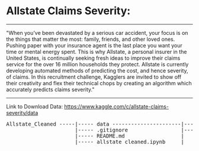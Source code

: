 # Allstate Claims Severity: 

---

"When you’ve been devastated by a serious car accident, your focus is on the things that matter the most: family, friends, and other loved ones. Pushing paper with your insurance agent is the last place you want your time or mental energy spent. This is why Allstate, a personal insurer in the United States, is continually seeking fresh ideas to improve their claims service for the over 16 million households they protect. Allstate is currently developing automated methods of predicting the cost, and hence severity, of claims. In this recruitment challenge, Kagglers are invited to show off their creativity and flex their technical chops by creating an algorithm which accurately predicts claims severity."

---

Link to Download Data: https://www.kaggle.com/c/allstate-claims-severity/data

<pre>
Allstate_Cleaned -----|----- data ----------------------|----- train.csv
                      |----- .gitignore                 |----- test.csv
                      |----- README.md                  |
                      |----- allstate_cleaned.ipynb     |
</pre>
